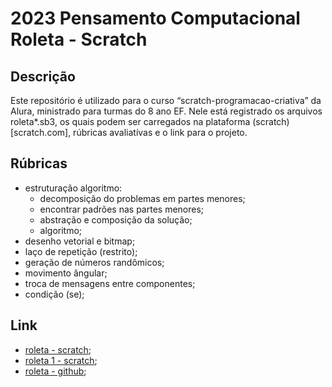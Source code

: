 # 2023 Pensamento Computacional Roleta - Scratch

## Descrição

Este repositório é utilizado para o curso “scratch-programacao-criativa” da Alura, ministrado para turmas do 8 ano EF. Nele está registrado os arquivos roleta*.sb3, os quais podem ser carregados na plataforma (scratch)[scratch.com], rúbricas avaliatívas e o link para o projeto.

## Rúbricas

* estruturação algoritmo:
  * decomposição do problemas em partes menores;
  * encontrar padrões nas partes menores;
  * abstração e composição da solução;
  * algoritmo;
* desenho vetorial e bitmap;
* laço de repetição (restrito);
* geração de números randômicos;
* movimento ângular;
* troca de mensagens entre componentes;
* condição (se);

## Link
* [roleta - scratch](https://scratch.mit.edu/projects/873800724);
* [roleta 1 - scratch](https://scratch.mit.edu/projects/873821672);
* [roleta - github](https://github.com/pFransozi/2023-PC-SCRATCH-ROLETA);

